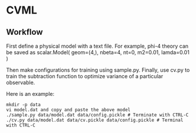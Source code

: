 # CVML


## Workflow

First define a physical model with a text file. For example, phi-4 theory can be saved as
scalar.Model(
geom=(4,),
nbeta=4,
nt=0,
m2=0.01,
lamda=0.01
)

Then make configurations for training using sample.py. Finally, use cv.py to train the subtraction function to optimize variance of a particular observable.

Here is an example:
```
mkdir -p data
vi model.dat and copy and paste the above model 
./sample.py data/model.dat data/config.pickle # Terminate with CTRL-C
./cv.py data/model.dat data/cv.pickle data/config.pickle # Terminal with CTRL-C
```